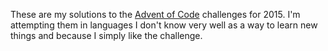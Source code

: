 These are my solutions to the [Advent of Code](http://adventofcode.com) challenges for 2015. I'm attempting them in languages I don't know very well as a way to learn new things and because I simply like the challenge.
